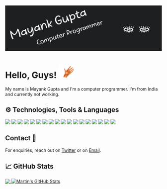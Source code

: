 [![Header](https://github.com/MayankFawkes/MayankFawkes/raw/master/header.png "Header")](https://gist.github.com/MayankFawkes)

# Hello, Guys! <img src="https://github.com/MayankFawkes/MayankFawkes/raw/master/wave.gif" width="50px">

My name is Mayank Gupta and I'm a computer programmer. I'm from India and currently not working.

## ⚙ Technologies, Tools & Languages
![](https://img.shields.io/badge/OS-Linux-informational?style=flat&logo=linux&logoColor=white&color=1d1f21)
![](https://img.shields.io/badge/OS-Tails-informational?style=flat&logo=Tails&logoColor=white&color=1d1f21)
![](https://img.shields.io/badge/OS-Ubuntu-informational?style=flat&logo=Ubuntu&logoColor=white&color=1d1f21)
![](https://img.shields.io/badge/OS-Debian-informational?style=flat&logo=Debian&logoColor=white&color=1d1f21)
![](https://img.shields.io/badge/Internet-Tor-informational?style=flat&logo=Tor&logoColor=white&color=1d1f21)
![](https://img.shields.io/badge/Editor-Sublime_Text-informational?style=flat&logo=sublime-text&logoColor=white&color=1d1f21)
![](https://img.shields.io/badge/Editor-Atom-informational?style=flat&logo=Atom&logoColor=white&color=1d1f21)
![](https://img.shields.io/badge/Editor-Visual_codes-informational?style=flat&logo=Visual%20Studio%20Code&logoColor=white&color=1d1f21)
![](https://img.shields.io/badge/Software-MySQL-informational?style=flat&logo=mysql&logoColor=white&color=1d1f21)
![](https://img.shields.io/badge/Software-Apache-informational?style=flat&logo=Apache&logoColor=white&color=1d1f21)
![](https://img.shields.io/badge/System-Repl-informational?style=flat&logo=repl.it&logoColor=white&color=1d1f21)
![](https://img.shields.io/badge/Code-Python-informational?style=flat&logo=python&logoColor=white&color=1d1f21)
![](https://img.shields.io/badge/Library-Flask-informational?style=flat&logo=flask&logoColor=white&color=1d1f21)
![](https://img.shields.io/badge/Code-JavaScript-informational?style=flat&logo=javascript&logoColor=white&color=1d1f21)
![](https://img.shields.io/badge/Code-JSON-informational?style=flat&logo=json&logoColor=white&color=1d1f21)
![](https://img.shields.io/badge/CMS-Cloudflare-informational?style=flat&logo=Cloudflare&logoColor=white&color=1d1f21)
![](https://img.shields.io/badge/Cloud-Digital_Ocean-informational?style=flat&logo=digitalocean&logoColor=white&color=1d1f21)
![](https://img.shields.io/badge/Cloud-Google-informational?style=flat&logo=google%20cloud&logoColor=white&color=1d1f21)

## Contact 📧
<p>For enquiries, reach out on <a href="https://twitter.com/MayankFawkes">Twitter</a> or on <a href="mailto:mkgupta74d@gmail.com">Email</a>.</p>

## &#x1f4c8; GitHub Stats

<a href="https://github.com/MayankFawkes/MayankFawkes">
  <img align="center" src="https://github-readme-stats.vercel.app/api/top-langs/?username=MayankFawkes&hide=java,html&title_color=ffffff&text_color=c9cacc&icon_color=2bbc8a&bg_color=1d1f21" />
</a>
<a href="https://github.com/MayankFawkes/MayankFawkes">
  <img align="center" src="https://github-readme-stats.vercel.app/api?username=MayankFawkes&show_icons=true&line_height=27&count_private=true&title_color=ffffff&text_color=c9cacc&icon_color=2bbc8a&bg_color=1d1f21" alt="Martin's GitHub Stats" />
</a>

<!-- My Profile Credit: https://github.com/MartinHeinz -->
